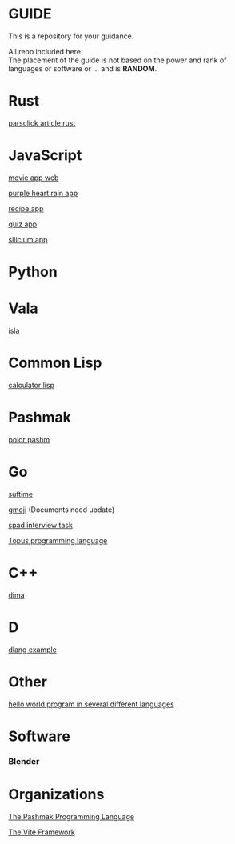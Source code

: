 # GUIDE
This is a repository for your guidance.

All repo included here.<br />
The placement of the guide is not based on the power and rank of languages ​​or software or ... and is **RANDOM**.

# Rust
<a href="https://github.com/sami2020pro/parsclick-article-rust">parsclick article rust</a>

# JavaScript
<a href="https://github.com/sami2020pro/movie-app-web">movie app web</a>

<a href="https://github.com/sami2020pro/purple-heart-rain-app">purple heart rain app</a>

<a href="https://github.com/sami2020pro/recipe-app">recipe app</a>

<a href="https://github.com/sami2020pro/quiz-app">quiz app</a>

<a href="https://github.com/sami2020pro/silicium-app">silicium app</a>

# Python

# Vala
<a href="https://github.com/sami2020pro/isla">isla</a>

# Common Lisp
<a href="https://github.com/sami2020pro/calculator-lisp">calculator lisp</a>

# Pashmak
<a href="https://github.com/sami2020pro/polor-pashm">polor pashm</a>

# Go
<a href="https://github.com/sami2020pro/suftime">suftime</a>

<a href="https://github.com/sami2020pro/gmoji">gmoji</a> (Documents need update) 

<a href="https://github.com/sami2020pro/spad-interview-task">spad interview task</a>

<a href="https://github.com/sami2020pro/topus">Topus programming language</a>

# C++
<a href="https://github.com/sami2020pro/dima">dima</a>

# D
<a href="https://github.com/sami2020pro/dlang-example">dlang example</a>

# Other
<a href="https://github.com/sami2020pro/hw">hello world program in several different languages</a>

# Software

### Blender

# Organizations
<a href="https://github.com/pashmaklang">The Pashmak Programming Language</a>

<a href="https://github.com/vite-framework">The Vite Framework</a>
